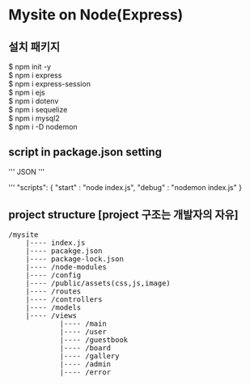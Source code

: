 # Mysite on Node(Express)

## 설치 패키지
$ npm init -y<br>
$ npm i express<br>
$ npm i express-session<br>
$ npm i ejs<br>
$ npm i dotenv<br>
$ npm i sequelize<br>
$ npm i mysql2<br>
$ npm i -D nodemon<br>

## script in package.json setting
''' JSON '''

''' 
    "scripts": 
    {
    "start" : "node index.js",
    "debug" : "nodemon index.js"
    }

## project structure [project 구조는 개발자의 자유]
<pre>
/mysite
    |---- index.js
    |---- pacakge.json
    |---- package-lock.json
    |---- /node-modules
    |---- /config
    |---- /public/assets(css,js,image)
    |---- /routes
    |---- /controllers
    |---- /models
    |---- /views
            |---- /main
            |---- /user
            |---- /guestbook
            |---- /board
            |---- /gallery
            |---- /admin
            |---- /error
</pre>
